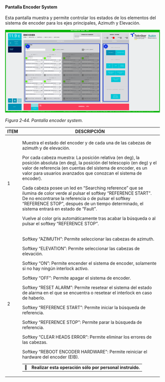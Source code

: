 #### Pantalla Encoder System

Esta pantalla muestra y permite controlar los estados de los elementos del sistema de encoder para los ejes principales,
Azimuth y Elevación.

![](../Resources/media/image60.png)

*Figura 2‑44. Pantalla encoder system.*

<table>
<colgroup>
<col style="width: 13<col style="width: 86</colgroup>
<thead>
<tr class="header">
<th>ITEM</th>
<th>DESCRIPCIÓN</th>
</tr>
</thead>
<tbody>
<tr class="odd">
<td>1</td>
<td><p>Muestra el estado del encoder y de cada una de las cabezas de azimuth y de elevación.</p>
<p>Por cada cabeza muestra: La posición relativa (en deg), la posición absoluta (en deg), la posición del telescopio (en
deg) y el valor de referencia (en cuentas del sistema de encoder, es un valor para usuarios avanzados que conozcan el
sistema de encoder).</p>
<p>Cada cabeza posee un led en “Searching reference” que se ilumina de color verde al pulsar el softkey “REFERENCE
START”. De no encontrarse la referencia o de pulsar el softkey “REFERENCE STOP”, después de un tiempo determinado, el
sistema entrará en estado de “Fault”.</p>
<p>Vuelve al color gris automáticamente tras acabar la búsqueda o al pulsar el softkey “REFERENCE STOP”.</p></td>
</tr>
<tr class="even">
<td>2</td>
<td><p>Softkey “AZIMUTH”: Permite seleccionar las cabezas de azimuth.</p>
<p>Softkey “ELEVATION”: Permite seleccionar las cabezas de elevación.</p>
<p>Softkey “ON”: Permite encender el sistema de encoder, solamente si no hay ningún interlock activo.</p>
<p>Softkey “OFF”: Permite apagar el sistema de encoder.</p>
<p>Softkey “RESET ALARM”: Permite resetear el sistema del estado de alarma en el que se encuentra o resetear el
interlock en caso de haberlo.</p>
<p>Softkey “REFERENCE START”: Permite iniciar la búsqueda de referencia.</p>
<p>Softkey “REFERENCE STOP”: Permite parar la búsqueda de referencia.</p>
<p>Softkey “CLEAR HEADS ERROR”: Permite eliminar los errores de las cabezas.</p>
<p>Softkey “REBOOT ENCODER HARDWARE”: Permite reiniciar el hardware del encoder (EIB).</p>
<table>
<colgroup>
<col style="width: 10<col style="width: 89</colgroup>
<tbody>
<tr class="odd">
<td>🛑</td>
<td><b>Realizar esta operación sólo por personal instruido.</b></td>
</tr>
</tbody>
</table></td>
</tr>
</tbody>
</table>
